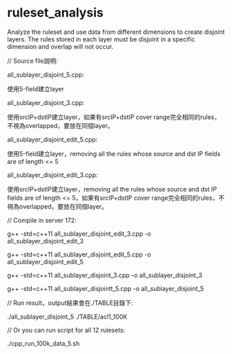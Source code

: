 # ruleset_analysis
Analyze the ruleset and use data from different dimensions to create disjoint layers. The rules stored in each layer must be disjoint in a specific dimension and overlap will not occur.

// Source file說明:

all_sublayer_disjoint_5.cpp:

使用5-field建立layer

all_sublayer_disjoint_3.cpp:

使用srcIP+dstIP建立layer，如果有srcIP+dstIP cover range完全相同的rules，不視為overlapped，要放在同個layer。

all_sublayer_disjoint_edit_5.cpp:

使用5-field建立layer，removing all the rules whose source and dst IP fields are of length <= 5

all_sublayer_disjoint_edit_3.cpp:

使用srcIP+dstIP建立layer，removing all the rules whose source and dst IP fields are of length <= 5，如果有srcIP+dstIP cover range完全相同的rules，不視為overlapped，要放在同個layer。

// Compile in server 172:

g++ -std=c++11 all_sublayer_disjoint_edit_3.cpp -o all_sublayer_disjoint_edit_3

g++ -std=c++11 all_sublayer_disjoint_edit_5.cpp -o all_sublayer_disjoint_edit_5

g++ -std=c++11 all_sublayer_disjoint_3.cpp -o all_sublayer_disjoint_3

g++ -std=c++11 all_sublayer_disjointt_5.cpp -o all_sublayer_disjoint_5

// Run result，output結果會在./TABLE目錄下:

./all_sublayer_disjoint_5 ./TABLE/acl1_100K

// Or you can run script for all 12 rulesets:

./cpp_run_100k_data_5.sh
